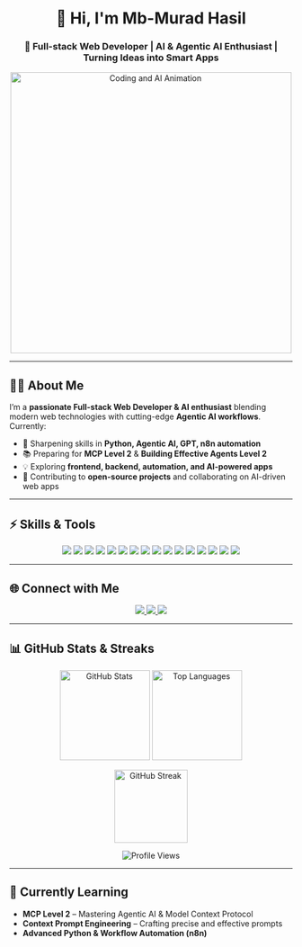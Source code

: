 <!-- Profile README for Murad Hasil (2025 Style) -->

<!-- Header Section -->
<h1 align="center">👋 Hi, I'm Mb-Murad Hasil</h1>
<h3 align="center">🚀 Full-stack Web Developer | AI & Agentic AI Enthusiast | Turning Ideas into Smart Apps</h3>

<!-- Animated Coding/AI Image -->
<p align="center">
  <img src="https://camo.githubusercontent.com/2366b34bb903c09617990fb5fff4622f3e941349e846ddb7e73df872a9d21233/68747470733a2f2f63646e2e6472696262626c652e636f6d2f75736572732f3733303730332f73637265656e73686f74732f363538313234332f6176656e746f2e676966" alt="Coding and AI Animation" width="500"/>
</p>

---

## 🧑‍💻 About Me  
I’m a **passionate Full-stack Web Developer & AI enthusiast** blending modern web technologies with cutting-edge **Agentic AI workflows**.  
Currently:  
- 🌱 Sharpening skills in **Python, Agentic AI, GPT, n8n automation**  
- 📚 Preparing for **MCP Level 2** & **Building Effective Agents Level 2**  
- 💡 Exploring **frontend, backend, automation, and AI-powered apps**  
- 🚀 Contributing to **open-source projects** and collaborating on AI-driven web apps  

---

## ⚡ Skills & Tools  

<p align="center">
<!-- Web Development -->
<img src="https://img.shields.io/badge/HTML5-E34F26?style=for-the-badge&logo=html5&logoColor=white"/>
<img src="https://img.shields.io/badge/CSS3-1572B6?style=for-the-badge&logo=css3&logoColor=white"/>
<img src="https://img.shields.io/badge/JavaScript-F7DF1E?style=for-the-badge&logo=javascript&logoColor=black"/>
<img src="https://img.shields.io/badge/TypeScript-3178C6?style=for-the-badge&logo=typescript&logoColor=white"/>
<img src="https://img.shields.io/badge/Node.js-339933?style=for-the-badge&logo=nodedotjs&logoColor=white"/>
<img src="https://img.shields.io/badge/Next.js-000000?style=for-the-badge&logo=nextdotjs&logoColor=white"/>
<img src="https://img.shields.io/badge/TailwindCSS-38B2AC?style=for-the-badge&logo=tailwind-css&logoColor=white"/>
<img src="https://img.shields.io/badge/shadcn/ui-000000?style=for-the-badge&logo=radix-ui&logoColor=white"/>

<!-- Tools -->
<img src="https://img.shields.io/badge/Git-F05032?style=for-the-badge&logo=git&logoColor=white"/>
<img src="https://img.shields.io/badge/GitHub-181717?style=for-the-badge&logo=github&logoColor=white"/>
<img src="https://img.shields.io/badge/npm-CB3837?style=for-the-badge&logo=npm&logoColor=white"/>
<img src="https://img.shields.io/badge/API%20Integration-005571?style=for-the-badge&logo=swagger&logoColor=white"/>
<img src="https://img.shields.io/badge/CMS-FF6F00?style=for-the-badge&logo=ghost&logoColor=white"/>

<!-- AI & Automation -->
<img src="https://img.shields.io/badge/Python-3776AB?style=for-the-badge&logo=python&logoColor=white"/>
<img src="https://img.shields.io/badge/Agentic%20AI-8A2BE2?style=for-the-badge&logo=openai&logoColor=white"/>
<img src="https://img.shields.io/badge/n8n%20Automation-F05032?style=for-the-badge&logo=n8n&logoColor=white"/>
</p>

---

## 🌐 Connect with Me  

<p align="center">
  <a href="https://www.linkedin.com/in/murad-hasil-9044582b9/" target="_blank">
    <img src="https://img.shields.io/badge/LinkedIn-0077B5?style=for-the-badge&logo=linkedin&logoColor=white"/>
  </a>
  <a href="mailto:mbmuradhasil@gmail.com">
    <img src="https://img.shields.io/badge/Email-D14836?style=for-the-badge&logo=gmail&logoColor=white"/>
  </a>
  <a href="https://portfolio-nextjs-woad-gamma.vercel.app/" target="_blank">
    <img src="https://img.shields.io/badge/Portfolio-24292F?style=for-the-badge&logo=githubpages&logoColor=white"/>
  </a>
</p>

---

## 📊 GitHub Stats & Streaks  

<p align="center">
  <!-- Stats -->
  <img src="https://github-readme-stats.vercel.app/api?username=your-github-username&show_icons=true&count_private=true&theme=radical" height="160" alt="GitHub Stats"/>
  
  <!-- Top Languages -->
  <img src="https://github-readme-stats.vercel.app/api/top-langs/?username=your-github-username&layout=compact&theme=radical" height="160" alt="Top Languages"/>
</p>

<p align="center">
  <!-- Streak -->
  <img src="https://github-readme-streak-stats.herokuapp.com/?user=your-github-username&theme=radical" alt="GitHub Streak" height="130"/>
</p>

<p align="center">
  <img src="https://komarev.com/ghpvc/?username=your-github-username&style=for-the-badge&color=blue" alt="Profile Views"/>
</p>

---

## 🎯 Currently Learning  
- **MCP Level 2** – Mastering Agentic AI & Model Context Protocol  
- **Context Prompt Engineering** – Crafting precise and effective prompts  
- **Advanced Python & Workflow Automation (n8n)**  
